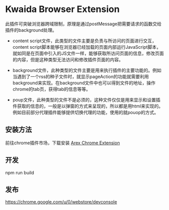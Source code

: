 # Kwaida Browser Extension

此插件可突破浏览器跨域限制，原理是通过postMessage把需要请求的函数交给插件的background处理。

* content script文件，此类型的文件主要是负责与所访问的页面进行交互，content script脚本能够在浏览器已经加载的页面内部运行JavaScript脚本，就如同是在页面中引入的JS文件一样，能够获取所访问页面的信息，修改页面的内容，但是这种类型无法访问和修改插件页面的内容。

* background文件，此种类型的文件主要是用来执行插件的主要功能的。例如当遇到了一个rss的种子文件时，就显示pageAction的功能就需要利用background来实现。在background文件中也可以得到文件的地址，操作chrome的tab页，获得tab的信息等等。

* poup文件，此种类型的文件不是必须的，这种文件仅仅是用来显示和设置插件获取的信息的，一般是以弹窗的方式来呈现的，所以都是用html来实现的。例如目前部分代理插件能够提供切换代理的功能，使用的就pouop的方式。

## 安装方法

前往chrome插件市场，下载安装 [Arex Chrome Extension](https://chrome.google.com/webstore/detail/arex-chrome-extension/jmmficadjneeekafmnheppeoehlgjdjj?hl=zh-CN)

## 开发

npm run build

## 发布

https://chrome.google.com/u/0/webstore/devconsole
